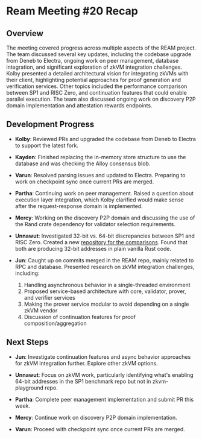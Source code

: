 # Ream Meeting #20 Recap

## Overview

The meeting covered progress across multiple aspects of the REAM project. The team discussed several key updates, including the codebase upgrade from Deneb to Electra, ongoing work on peer management, database integration, and significant exploration of zkVM integration challenges. Kolby presented a detailed architectural vision for integrating zkVMs with their client, highlighting potential approaches for proof generation and verification services. Other topics included the performance comparison between SP1 and RISC Zero, and continuation features that could enable parallel execution. The team also discussed ongoing work on discovery P2P domain implementation and attestation rewards endpoints.

## Development Progress

- **Kolby**: Reviewed PRs and upgraded the codebase from Deneb to Electra to support the latest fork.

- **Kayden**: Finished replacing the in-memory store structure to use the database and was checking the Alloy consensus blob.

- **Varun**: Resolved parsing issues and updated to Electra. Preparing to work on checkpoint sync once current PRs are merged.

- **Partha**: Continuing work on peer management. Raised a question about execution layer integration, which Kolby clarified would make sense after the request-response domain is implemented.

- **Mercy**: Working on the discovery P2P domain and discussing the use of the Rand crate dependency for validator selection requirements.

- **Unnawut**: Investigated 32-bit vs. 64-bit discrepancies between SP1 and RISC Zero. Created a new [repository for the comparisons](https://github.com/ReamLabs/zkvm-playground). Found that both are producing 32-bit addresses in plain vanilla Rust code.

- **Jun**: Caught up on commits merged in the REAM repo, mainly related to RPC and database. Presented research on zkVM integration challenges, including:
  1. Handling asynchronous behavior in a single-threaded environment
  2. Proposed service-based architecture with core, validator, prover, and verifier services
  3. Making the prover service modular to avoid depending on a single zkVM vendor
  4. Discussion of continuation features for proof composition/aggregation

## Next Steps

- **Jun**: Investigate continuation features and async behavior approaches for zkVM integration further. Explore other zkVM options.

- **Unnawut**: Focus on zkVM work, particularly identifying what's enabling 64-bit addresses in the SP1 benchmark repo but not in zkvm-playground repo.

- **Partha**: Complete peer management implementation and submit PR this week.

- **Mercy**: Continue work on discovery P2P domain implementation.

- **Varun**: Proceed with checkpoint sync once current PRs are merged.
